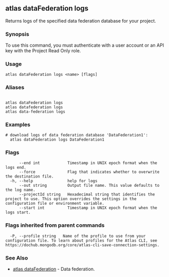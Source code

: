 ## atlas dataFederation logs

Returns logs of the specified data federation database for your project.


### Synopsis

To use this command, you must authenticate with a user account or an API key with the Project Read Only role.


### Usage
```
atlas dataFederation logs <name> [flags]
```

### Aliases
```

atlas dataFederation logs
atlas datafederation logs
atlas data-federation logs
```

### Examples

```
# download logs of data federation database 'DataFederation1':
  atlas dataFederation logs DataFederation1

```


### Flags

```
      --end int            Timestamp in UNIX epoch format when the logs end.
      --force              Flag that indicates whether to overwrite the destination file.
  -h, --help               help for logs
      --out string         Output file name. This value defaults to the log name.
      --projectId string   Hexadecimal string that identifies the project to use. This option overrides the settings in the configuration file or environment variable.
      --start int          Timestamp in UNIX epoch format when the logs start.

```


### Flags inherited from parent commands

```
  -P, --profile string   Name of the profile to use from your configuration file. To learn about profiles for the Atlas CLI, see https://dochub.mongodb.org/core/atlas-cli-save-connection-settings.

```

### See Also


* [atlas dataFederation](atlas_dataFederation.md)	- Data federation.



